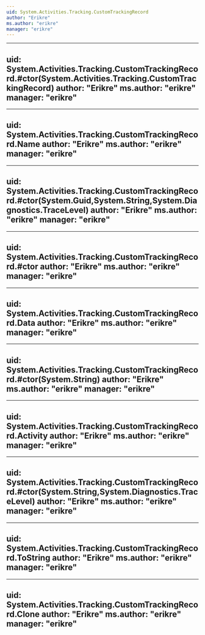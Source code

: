 ```yaml
---
uid: System.Activities.Tracking.CustomTrackingRecord
author: "Erikre"
ms.author: "erikre"
manager: "erikre"
---
```


---
uid: System.Activities.Tracking.CustomTrackingRecord.#ctor(System.Activities.Tracking.CustomTrackingRecord)
author: "Erikre"
ms.author: "erikre"
manager: "erikre"
---

---
uid: System.Activities.Tracking.CustomTrackingRecord.Name
author: "Erikre"
ms.author: "erikre"
manager: "erikre"
---

---
uid: System.Activities.Tracking.CustomTrackingRecord.#ctor(System.Guid,System.String,System.Diagnostics.TraceLevel)
author: "Erikre"
ms.author: "erikre"
manager: "erikre"
---

---
uid: System.Activities.Tracking.CustomTrackingRecord.#ctor
author: "Erikre"
ms.author: "erikre"
manager: "erikre"
---

---
uid: System.Activities.Tracking.CustomTrackingRecord.Data
author: "Erikre"
ms.author: "erikre"
manager: "erikre"
---

---
uid: System.Activities.Tracking.CustomTrackingRecord.#ctor(System.String)
author: "Erikre"
ms.author: "erikre"
manager: "erikre"
---

---
uid: System.Activities.Tracking.CustomTrackingRecord.Activity
author: "Erikre"
ms.author: "erikre"
manager: "erikre"
---

---
uid: System.Activities.Tracking.CustomTrackingRecord.#ctor(System.String,System.Diagnostics.TraceLevel)
author: "Erikre"
ms.author: "erikre"
manager: "erikre"
---

---
uid: System.Activities.Tracking.CustomTrackingRecord.ToString
author: "Erikre"
ms.author: "erikre"
manager: "erikre"
---

---
uid: System.Activities.Tracking.CustomTrackingRecord.Clone
author: "Erikre"
ms.author: "erikre"
manager: "erikre"
---
